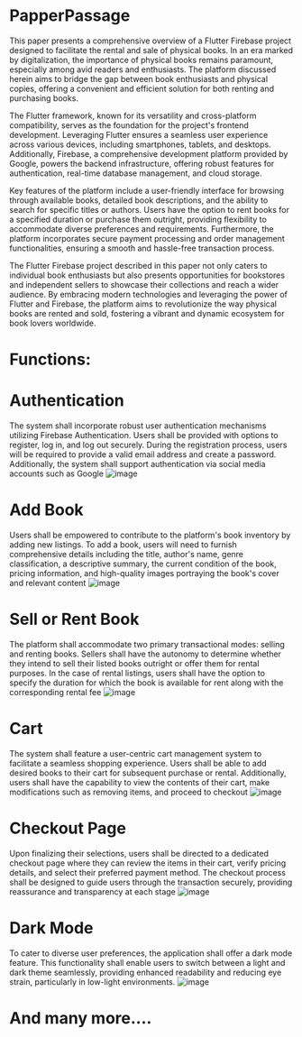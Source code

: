 # PapperPassage

This paper presents a comprehensive overview of a Flutter Firebase project designed to facilitate the rental and sale of physical books. In an era marked by digitalization, the importance of physical books remains paramount, especially among avid readers and enthusiasts. The platform discussed herein aims to bridge the gap between book enthusiasts and physical copies, offering a convenient and efficient solution for both renting and purchasing books.

The Flutter framework, known for its versatility and cross-platform compatibility, serves as the foundation for the project's frontend development. Leveraging Flutter ensures a seamless user experience across various devices, including smartphones, tablets, and desktops. Additionally, Firebase, a comprehensive development platform provided by Google, powers the backend infrastructure, offering robust features for authentication, real-time database management, and cloud storage.

Key features of the platform include a user-friendly interface for browsing through available books, detailed book descriptions, and the ability to search for specific titles or authors. Users have the option to rent books for a specified duration or purchase them outright, providing flexibility to accommodate diverse preferences and requirements. Furthermore, the platform incorporates secure payment processing and order management functionalities, ensuring a smooth and hassle-free transaction process.

The Flutter Firebase project described in this paper not only caters to individual book enthusiasts but also presents opportunities for bookstores and independent sellers to showcase their collections and reach a wider audience. By embracing modern technologies and leveraging the power of Flutter and Firebase, the platform aims to revolutionize the way physical books are rented and sold, fostering a vibrant and dynamic ecosystem for book lovers worldwide.

# Functions:

# Authentication
The system shall incorporate robust user authentication mechanisms utilizing Firebase Authentication. Users shall be provided with options to register, log in, and log out securely. During the registration process, users will be required to provide a valid email address and create a password. Additionally, the system shall support authentication via social media accounts such as Google
![image](https://github.com/Priyakri042/PaperPassage/assets/158018320/038c9c6e-c746-4ad4-939c-75adac90d441)

# Add Book
Users shall be empowered to contribute to the platform's book inventory by adding new listings. To add a book, users will need to furnish comprehensive details including the title, author's name, genre classification, a descriptive summary, the current condition of the book, pricing information, and high-quality images portraying the book's cover and relevant content
![image](https://github.com/Priyakri042/PaperPassage/assets/158018320/0009a836-c266-4755-b791-0b1f1f2ce6e1)

# Sell or Rent Book
The platform shall accommodate two primary transactional modes: selling and renting books. Sellers shall have the autonomy to determine whether they intend to sell their listed books outright or offer them for rental purposes. In the case of rental listings, users shall have the option to specify the duration for which the book is available for rent along with the corresponding rental fee
![image](https://github.com/Priyakri042/PaperPassage/assets/158018320/b543f1aa-ee91-449f-8747-4dcb7327568b)

# Cart
The system shall feature a user-centric cart management system to facilitate a seamless shopping experience. Users shall be able to add desired books to their cart for subsequent purchase or rental. Additionally, users shall have the capability to view the contents of their cart, make modifications such as removing items, and proceed to checkout
![image](https://github.com/Priyakri042/PaperPassage/assets/158018320/7de92a70-e5cf-41a3-ae98-c454e369297c)

# Checkout Page
Upon finalizing their selections, users shall be directed to a dedicated checkout page where they can review the items in their cart, verify pricing details, and select their preferred payment method. The checkout process shall be designed to guide users through the transaction securely, providing reassurance and transparency at each stage
![image](https://github.com/Priyakri042/PaperPassage/assets/158018320/e5137287-8df2-4245-afec-1f43c47e8db7)

# Dark Mode
To cater to diverse user preferences, the application shall offer a dark mode feature. This functionality shall enable users to switch between a light and dark theme seamlessly, providing enhanced readability and reducing eye strain, particularly in low-light environments.
![image](https://github.com/Priyakri042/PaperPassage/assets/158018320/36d5b059-f20a-4ae6-8ca3-1ff6c9b23df4)

# And many more....
